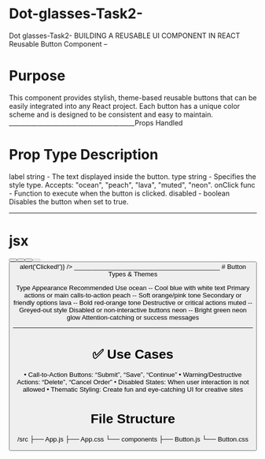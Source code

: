 # Dot-glasses-Task2-
Dot glasses-Task2-
BUILDING A REUSABLE UI COMPONENT  IN REACT  
Reusable Button Component – 
# Purpose
This component provides stylish, theme-based reusable buttons that can be easily integrated into any React project. Each button has a unique color scheme and is designed to be consistent and easy to maintain.
________________________________________Props Handled
# Prop	Type	Description
label	string	- The text displayed inside the button.
type	string - 	Specifies the style type. Accepts: "ocean", "peach", "lava", "muted", "neon".
onClick	func - 	 Function to execute when the button is clicked.
disabled	- boolean	Disables the button when set to true.
________________________________________
# jsx

<Button type="ocean" label="Ocean Blue" />
<Button type="peach" label="Peach" />
<Button type="lava" label="Lava" />
<Button type="muted" label="Muted" disabled />
<Button type="neon" label="Neon Green" onClick={() => alert('Clicked!')} />
________________________________________
# Button Types & Themes

Type	Appearance	Recommended Use
ocean	-- Cool blue with white text	Primary actions or main calls-to-action
peach	-- Soft orange/pink tone	Secondary or friendly options
lava	-- Bold red-orange tone	Destructive or critical actions
muted --	Greyed-out style	Disabled or non-interactive buttons
neon	-- Bright green neon glow	Attention-catching or success messages
________________________________________
# ✅ Use Cases
•	Call-to-Action Buttons: “Submit”, “Save”, “Continue”
•	Warning/Destructive Actions: “Delete”, “Cancel Order”
•	Disabled States: When user interaction is not allowed
•	Thematic Styling: Create fun and eye-catching UI for creative sites
# File Structure
/src
  ├── App.js
  ├── App.css
  └── components
      ├── Button.js
      └── Button.css
